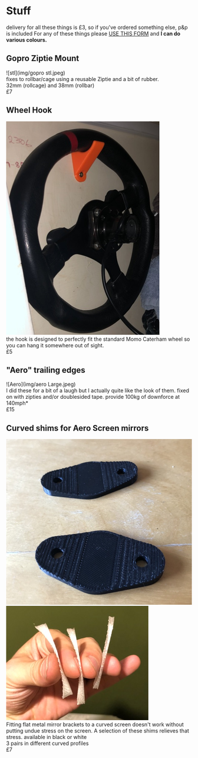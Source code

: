 # Stuff

delivery for all these things is £3, so if you've ordered something else, p&p is included 
For any of these things please [USE THIS FORM](https://forms.gle/5vtitZ7rHnNgAx4Y6) and **I can do various colours.**

## Gopro Ziptie Mount
![stl](img/gopro stl.jpeg)<br/>
fixes to rollbar/cage using a reusable Ziptie and a bit of rubber.<br/>
32mm (rollcage) and 38mm (rollbar)<br/>
£7

## Wheel Hook
![hook-cupboard](img/hook-cupboard.jpeg)<br/>
the hook is designed to perfectly fit the standard Momo Caterham wheel so you can hang it somewhere out of sight.<br/>
£5

## "Aero" trailing edges
![Aero](img/aero Large.jpeg)<br/>
I did these for a bit of a laugh but I actually quite like the look of them. 
fixed on with zipties and/or doublesided tape.
provide 100kg of downforce at 140mph*<br/>
£15 

## Curved shims for Aero Screen mirrors
![gaskets](img/gasket.jpeg)<br/>
![gaskets](img/three-gaskets.jpeg)<br/>
Fitting flat metal mirror brackets to a curved screen doesn't work without putting undue stress on the screen. A selection of these shims relieves that stress. available in black or white<br/> 
3 pairs in different curved profiles<br/> 
£7 

